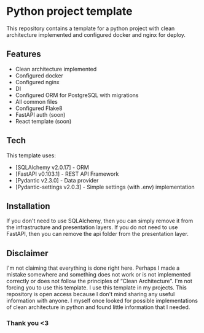 # Python project template

This repository contains a template for a python project with clean architecture implemented and configured docker and nginx for deploy.

## Features

- Clean architecture implemented
- Configured docker
- Configured nginx
- DI
- Configured ORM for PostgreSQL with migrations
- All common files
- Configured Flake8
- FastAPI auth (soon)
- React template (soon)

## Tech

This template uses:

- [SQLAlchemy v2.0.17] - ORM
- [FastAPI v0.103.1] - REST API Framework
- [Pydantic v2.3.0] - Data provider
- [Pydantic-settings v2.0.3] - Simple settings (with .env) implementation

## Installation

If you don't need to use SQLAlchemy, then you can simply remove it from the infrastructure and presentation layers.
If you do not need to use FastAPI, then you can remove the api folder from the presentation layer.

## Disclaimer

I'm not claiming that everything is done right here. Perhaps I made a mistake somewhere and something does not work or is not implemented correctly or does not follow the principles of “Clean Architecture”. I'm not forcing you to use this template. I use this template in my projects. This repository is open access because I don't mind sharing any useful information with anyone. I myself once looked for possible implementations of clean architecture in python and found little information that I needed.
### Thank you <3

